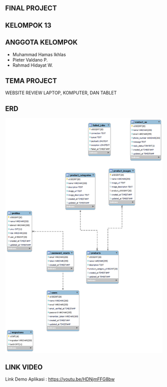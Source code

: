 ## FINAL PROJECT

## KELOMPOK 13

## ANGGOTA KELOMPOK
- Muhammad Hamas Ikhlas
- Pieter Valdano P.
- Rahmad Hidayat W.

## TEMA PROJECT
WEBSITE REVIEW LAPTOP, KOMPUTER, DAN TABLET

## ERD
![](public/ERD-TABLE.png)

## LINK VIDEO
Link Demo Aplikasi : https://youtu.be/HDNjmFFG8bw

